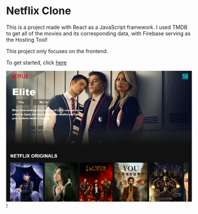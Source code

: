 # Netflix Clone

This is a project made with React as a JavaScript framework.
I used TMDB to get all of the movies and its corresponding data, with Firebase serving as the Hosting Tool!

This project only focuses on the frontend.

To get started, click [here](https://netflix-clone-6be83.web.app/)

![Screenshot](/public/project-preview.png)!
